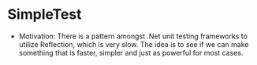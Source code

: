 # SimpleTest

- Motivation: There is a pattern amongst .Net unit testing frameworks to utilize Reflection, which is very slow. The idea is to see if we can make something that is faster, simpler and just as powerful for most cases.

